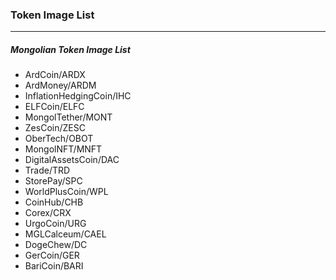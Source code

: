 ### Token Image List
---

##### Mongolian Token Image List
  - ArdCoin/ARDX
  - ArdMoney/ARDM
  - InflationHedgingCoin/IHC
  - ELFCoin/ELFC
  - MongolTether/MONT
  - ZesCoin/ZESC
  - OberTech/OBOT
  - MongolNFT/MNFT
  - DigitalAssetsCoin/DAC
  - Trade/TRD
  - StorePay/SPC
  - WorldPlusCoin/WPL
  - CoinHub/CHB
  - Corex/CRX
  - UrgoCoin/URG
  - MGLCalceum/CAEL
  - DogeChew/DC
  - GerCoin/GER
  - BariCoin/BARI
